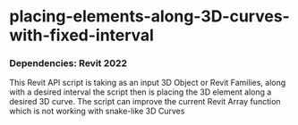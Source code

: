 # placing-elements-along-3D-curves-with-fixed-interval

### Dependencies: Revit 2022

This Revit API script is taking as an input 3D Object or Revit Families, along with a desired interval
the script then is placing the 3D element along a desired 3D curve. 
The script can improve the current Revit Array function which is not working with snake-like 3D Curves
